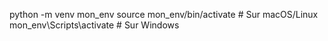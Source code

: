 python -m venv mon_env
source mon_env/bin/activate  # Sur macOS/Linux
mon_env\Scripts\activate     # Sur Windows
